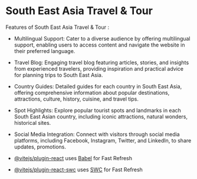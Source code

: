 # South East Asia Travel & Tour

Features of South East Asia Travel & Tour :

- Multilingual Support:
  Cater to a diverse audience by offering multilingual support, enabling users to access content and navigate the website in their preferred language.
- Travel Blog:
  Engaging travel blog featuring articles, stories, and insights from experienced travelers, providing inspiration and practical advice for planning trips to South East Asia.
- Country Guides:
  Detailed guides for each country in South East Asia, offering comprehensive information about popular destinations, attractions, culture, history, cuisine, and travel tips.
- Spot Highlights:
  Explore popular tourist spots and landmarks in each South East Asian country, including iconic attractions, natural wonders, historical sites.
- Social Media Integration:
  Connect with visitors through social media platforms, including Facebook, Instagram, Twitter, and LinkedIn, to share updates, promotions.

- [@vitejs/plugin-react](https://github.com/vitejs/vite-plugin-react/blob/main/packages/plugin-react/README.md) uses [Babel](https://babeljs.io/) for Fast Refresh
- [@vitejs/plugin-react-swc](https://github.com/vitejs/vite-plugin-react-swc) uses [SWC](https://swc.rs/) for Fast Refresh
